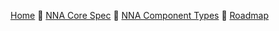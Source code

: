 [Home](../../readme.md) 🔶 [NNA Core Spec](../../nna_spec.md) 🔶 [NNA Component Types](../../nna_component_types.md) 🔶 [Roadmap](../../roadmap.md)
